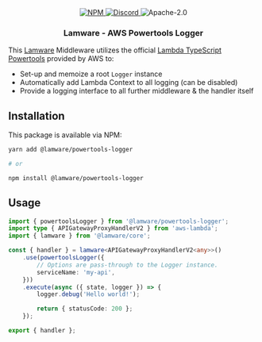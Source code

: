 <div align="center">
    <a href="https://www.npmjs.com/package/@lamware/powertools-logger" target="_blank">
        <img src="https://img.shields.io/npm/v/@lamware/powertools-logger?style=flat-square" alt="NPM" />
    </a>
    <a href="https://discord.gg/XMrHXtN" target="_blank">
        <img src="https://img.shields.io/discord/123906549860139008?color=7289DA&label=discord&logo=discord&logoColor=FFFFFF&style=flat-square" alt="Discord" />
    </a>
    <img src="https://img.shields.io/npm/l/@lamware/powertools-logger?style=flat-square" alt="Apache-2.0" />
    <h3>Lamware - AWS Powertools Logger</h3>
</div>

This [Lamware](https://github.com/tnotifier/lamware) Middleware utilizes the official [Lambda TypeScript Powertools](https://awslabs.github.io/aws-lambda-powertools-typescript/latest/core/logger/) provided by AWS to:

- Set-up and memoize a root `Logger` instance
- Automatically add Lambda Context to all logging (can be disabled)
- Provide a logging interface to all further middleware & the handler itself

## Installation

This package is available via NPM:

```bash
yarn add @lamware/powertools-logger

# or

npm install @lamware/powertools-logger
```

## Usage

```typescript
import { powertoolsLogger } from '@lamware/powertools-logger';
import type { APIGatewayProxyHandlerV2 } from 'aws-lambda';
import { lamware } from '@lamware/core';

const { handler } = lamware<APIGatewayProxyHandlerV2<any>>()
    .use(powertoolsLogger({
        // Options are pass-through to the Logger instance.
        serviceName: 'my-api',
    }))
    .execute(async ({ state, logger }) => {
        logger.debug('Hello world!');

        return { statusCode: 200 };
    });

export { handler };
```
